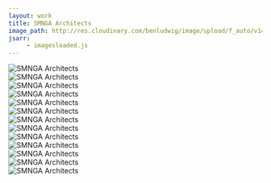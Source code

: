 ```yaml
---
layout: work
title: SMNGA Architects
image_path: http://res.cloudinary.com/benludwig/image/upload/f_auto/v1497727852/smnga-03-federico_uljq1s.jpg
jsarr:
     - imagesloaded.js
---
```


<div class="grid" data-masonry='{ "itemSelector": ".grid-item" }'>
<div class="grid-sizer"></div>
<div class="grid-item">
<img src="http://res.cloudinary.com/benludwig/image/upload/f_auto/v1497728081/smnga-29-case-studies-animated_mu3qwl.gif" alt="SMNGA Architects">
</div>
<div class="grid-item">
<img src="http://res.cloudinary.com/benludwig/image/upload/f_auto/v1497727990/smnga-28-case-studies-mobile_ngf0pt.jpg" alt="SMNGA Architects">
</div>
<div class="grid-item">
<img src="http://res.cloudinary.com/benludwig/image/upload/f_auto/v1497727903/smnga-27-nav_tqts2n.gif" alt="SMNGA Architects">
</div>
<div class="grid-item">
<img src="http://res.cloudinary.com/benludwig/image/upload/f_auto/v1497727897/smnga-16-skinner_fwjjfo.jpg" alt="SMNGA Architects">
</div>
<div class="grid-item">
<img src="http://res.cloudinary.com/benludwig/image/upload/f_auto/v1497727890/smnga-15-federico_poodrv.jpg" alt="SMNGA Architects">
</div>
<div class="grid-item">
<img src="http://res.cloudinary.com/benludwig/image/upload/f_auto/v1497727885/smnga-13-front_qhgtna.jpg" alt="SMNGA Architects">
</div>
<div class="grid-item">
<img src="http://res.cloudinary.com/benludwig/image/upload/f_auto/v1497727880/smnga-12-green_agodhw.jpg" alt="SMNGA Architects">
</div>
<div class="grid-item">
<img src="http://res.cloudinary.com/benludwig/image/upload/f_auto/v1497727868/smnga-10-search_tjdvtv.jpg" alt="SMNGA Architects">
</div>
<div class="grid-item">
<img src="http://res.cloudinary.com/benludwig/image/upload/f_auto/v1497734523/smnga-08-sketch_ibx2bu.jpg" alt="SMNGA Architects">
</div>
<div class="grid-item">
<img src="http://res.cloudinary.com/benludwig/image/upload/f_auto/v1497727852/smnga-03-federico_uljq1s.jpg" alt="SMNGA Architects">
</div>
<div class="grid-item">
<img src="http://res.cloudinary.com/benludwig/image/upload/f_auto/v1497727841/smnga-02-case-study_rj1cot.jpg" alt="SMNGA Architects">
</div>
<div class="grid-item">
<img src="http://res.cloudinary.com/benludwig/image/upload/f_auto/v1497727835/smnga-01-home_mucwfr.jpg" alt="SMNGA Architects">
</div>
<div class="grid-item">
<img src="http://res.cloudinary.com/benludwig/image/upload/f_auto/v1497727823/smnga-01-about-us_xbasoe.jpg" alt="SMNGA Architects">
</div>
</div>
